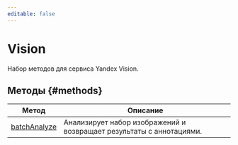 ```yaml
---
editable: false
---
```


# Vision
Набор методов для сервиса Yandex Vision.

## Методы {#methods}
Метод | Описание
--- | ---
[batchAnalyze](batchAnalyze.md) | Анализирует набор изображений и возвращает результаты с аннотациями.